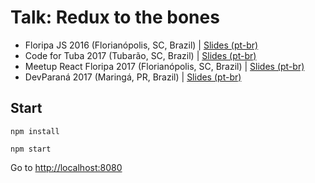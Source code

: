 # Talk: Redux to the bones

- Floripa JS 2016 (Florianópolis, SC, Brazil) | [Slides (pt-br)](https://docs.google.com/a/taller.net.br/presentation/d/1e_JWSJiN9GLG2zNliJnCwxB0BHaY-ORa1PJI3EHS8dc/edit?usp=sharing)
- Code for Tuba 2017 (Tubarão, SC, Brazil) | [Slides (pt-br)](https://docs.google.com/a/taller.net.br/presentation/d/1v59UxS5C2o03mu6PW-oNe8_9gGJMDHlHhVO7KhhW83U/edit?usp=sharing)
- Meetup React Floripa 2017 (Florianópolis, SC, Brazil) | [Slides (pt-br)](https://docs.google.com/presentation/d/1KVCC4D2pjZ4v7-ATt3L1sRkDOUW-Shi77VeCDsVyJNk/edit?usp=sharing)
- DevParaná 2017 (Maringá, PR, Brazil) | [Slides (pt-br)](https://docs.google.com/presentation/d/1Yw2yvAvoIpu_YEdFMnpexSYUtnXGNkuZFm9_w84_py8/edit?usp=sharing)


## Start

`npm install`

`npm start`

Go to [http://localhost:8080](http://localhost:8080)
